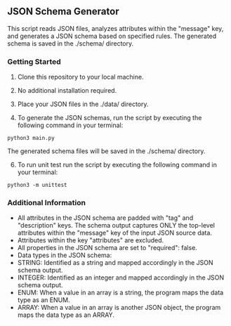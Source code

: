 
## JSON Schema Generator
This script reads JSON files, analyzes attributes within the "message" key, and generates a JSON schema based on specified rules. The generated schema is saved in the ./schema/ directory.

### Getting Started
1. Clone this repository to your local machine.

2. No additional installation required.

3. Place your JSON files in the ./data/ directory.

4. To generate the JSON schemas, run the script by executing the following command in your terminal:

`python3 main.py`

The generated schema files will be saved in the ./schema/ directory.

6. To run unit test  run the script by executing the following command in your terminal:

`python3 -m unittest`

### Additional Information
* All attributes in the JSON schema are padded with "tag" and "description" keys.
The schema output captures ONLY the top-level attributes within the "message" key of the input JSON source data.
* Attributes within the key "attributes" are excluded.
* All properties in the JSON schema are set to "required": false.
* Data types in the JSON schema:
* STRING: Identified as a string and mapped accordingly in the JSON schema output.
* INTEGER: Identified as an integer and mapped accordingly in the JSON schema output.
* ENUM: When a value in an array is a string, the program maps the data type as an ENUM.
* ARRAY: When a value in an array is another JSON object, the program maps the data type as an ARRAY.
